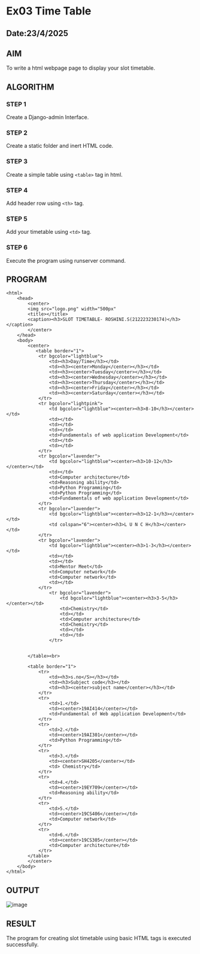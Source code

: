 # Ex03 Time Table
## Date:23/4/2025

## AIM
To write a html webpage page to display your slot timetable.

## ALGORITHM
### STEP 1
Create a Django-admin Interface.

### STEP 2
Create a static folder and inert HTML code.

### STEP 3
Create a simple table using ```<table>``` tag in html.

### STEP 4
Add header row using ```<th>``` tag.

### STEP 5
Add your timetable using ```<td>``` tag.

### STEP 6
Execute the program using runserver command.

## PROGRAM
```
<html>
    <head>
        <center>
        <img src="logo.png" width="500px"
        <title></title>
        <caption><h3>SLOT TIMETABLE- ROSHINI.S(212223230174)</h3></caption>
        </center>
    </head>
    <body>
        <center>
           <table border="1">
            <tr bgcolor="lightblue">
                <td><h3>Day/Time</h3></td>
                <td><h3><center>Monday</center></h3></td>
                <td><h3><center>Tuesday</center></h3></td>
                <td><h3><center>Wednesday</center></h3></td>
                <td><h3><center>Thursday</center></h3></td>
                <td><h3><center>Friday</center></h3></td>
                <td><h3><center>Saturday</center></h3></td>
            </tr>
            <tr bgcolor="lightpink">
                <td bgcolor="lightblue"><center><h3>8-10</h3></center></td>
                <td></td>
                <td></td>
                <td></td>
                <td>Fundamentals of web application Development</td>
                <td></td>
                <td></td>
            </tr>
            <tr bgcolor="lavender">
                <td bgcolor="lightblue"><center><h3>10-12</h3></center></td>
                <td></td>
                <td>Computer architecture</td>
                <td>Reasoning ability</td>
                <td>Python Programming</td>
                <td>Python Programming</td>
                <td>Fundamentals of web application Development</td>
            </tr>
            <tr bgcolor="lavender">
                <td bgcolor="lightblue"><center><h3>12-1</h3></center></td>
                <td colspan="6"><center><h3>L U N C H</h3></center></td>
            </tr>
            <tr bgcolor="lavender">
                <td bgcolor="lightblue"><center><h3>1-3</h3></center></td>
                <td></td>
                <td></td>
                <td>Mentor Meet</td>
                <td>Computer network</td>
                <td>Computer network</td>
                <td></td>
            </tr>
                <tr bgcolor="lavender">
                    <td bgcolor="lightblue"><center><h3>3-5</h3></center></td>
                    <td>Chemistry</td>
                    <td></td>
                    <td>Computer architecture</td>
                    <td>Chemistry</td>
                    <td></td>
                    <td></td>
                </tr>
            

        </table><br>

        <table border="1">
            <tr>
                <td><h3>s.no</S></h3></td>
                <td><h3>Subject code</h3></td>
                <td><h3><center>subject name</center></h3></td>
            </tr>
            <tr>
                <td>1.</td>
                <td><center>19AI414</center></td>
                <td>Fundamental of Web application Development</td>
            </tr>
            <tr>
                <td>2.</td>
                <td><center>19AI301</center></td>
                <td>Python Programming</td>
            </tr>
            <tr>
                <td>3.</td>
                <td><center>SH4205</center></td>
                <td> Chemistry</td>
            </tr>
            <tr>
                <td>4.</td>
                <td><center>19EY709</center></td>
                <td>Reasoning ability</td>
            </tr>
            <tr>
                <td>5.</td>
                <td><center>19CS406</center></td>
                <td>Computer network</td>
            </tr>
            <tr>
                <td>6.</td>
                <td><center>19CS305</center></td>
                <td>Computer architecture</td>
            </tr>
        </table>
        </center>
    </body>
</html>
```

## OUTPUT
![image](https://github.com/user-attachments/assets/e7de54c8-428b-41b7-a45f-a1c0613cf13d)


## RESULT
The program for creating slot timetable using basic HTML tags is executed successfully.

